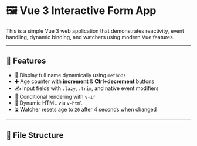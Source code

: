 # 🖼️ Vue 3 Interactive Form App

This is a simple Vue 3 web application that demonstrates reactivity, event handling, dynamic binding, and watchers using modern Vue features.

---

## 🚀 Features

- 🔁 Display full name dynamically using `methods`
- ➕ Age counter with **increment** & **Ctrl+decrement** buttons
- ✍️ Input fields with `.lazy`, `.trim`, and native event modifiers
- 👀 Conditional rendering with `v-if`
- 🧩 Dynamic HTML via `v-html`
- ⏳ Watcher resets age to `20` after 4 seconds when changed

---

## 📁 File Structure


